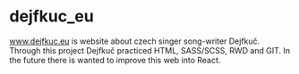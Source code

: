 # dejfkuc_eu

www.dejfkuc.eu is website about czech singer song-writer Dejfkuč.
Through this project Dejfkuč practiced HTML, SASS/SCSS, RWD and GIT.
In the future there is wanted to improve this web into React.
